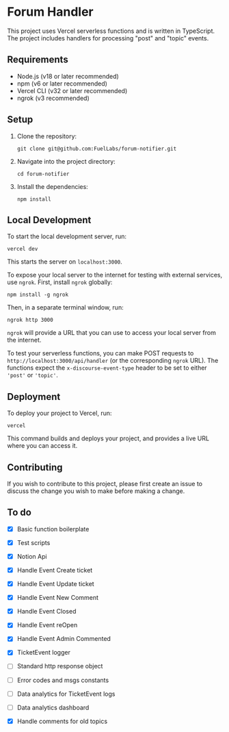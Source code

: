 # Forum Handler

This project uses Vercel serverless functions and is written in TypeScript. The project includes handlers for processing "post" and "topic" events.

## Requirements

- Node.js (v18 or later recommended)
- npm (v6 or later recommended)
- Vercel CLI (v32 or later recommended)
- ngrok (v3 recommended)

## Setup

1. Clone the repository:

   ```
   git clone git@github.com:FuelLabs/forum-notifier.git
   ```

2. Navigate into the project directory:

   ```
   cd forum-notifier
   ```

3. Install the dependencies:

   ```
   npm install
   ```

## Local Development

To start the local development server, run:

```
vercel dev
```

This starts the server on `localhost:3000`.

To expose your local server to the internet for testing with external services, use `ngrok`. First, install `ngrok` globally:

```
npm install -g ngrok
```

Then, in a separate terminal window, run:

```
ngrok http 3000
```

`ngrok` will provide a URL that you can use to access your local server from the internet.

To test your serverless functions, you can make POST requests to `http://localhost:3000/api/handler` (or the corresponding `ngrok` URL). The functions expect the `x-discourse-event-type` header to be set to either `'post'` or `'topic'`.

## Deployment

To deploy your project to Vercel, run:

```
vercel
```

This command builds and deploys your project, and provides a live URL where you can access it.

## Contributing

If you wish to contribute to this project, please first create an issue to discuss the change you wish to make before making a change.

## To do

- [x] Basic function boilerplate
- [x] Test scripts
- [x] Notion Api
- [x] Handle Event Create ticket
- [x] Handle Event Update ticket
- [x] Handle Event New Comment 
- [x] Handle Event Closed 
- [x] Handle Event reOpen  
- [x] Handle Event Admin Commented
- [x] TicketEvent logger
- [ ] Standard http response object
- [ ] Error codes and msgs constants
- [ ] Data analytics for TicketEvent logs
- [ ] Data analytics dashboard
- [x] Handle comments for old topics


